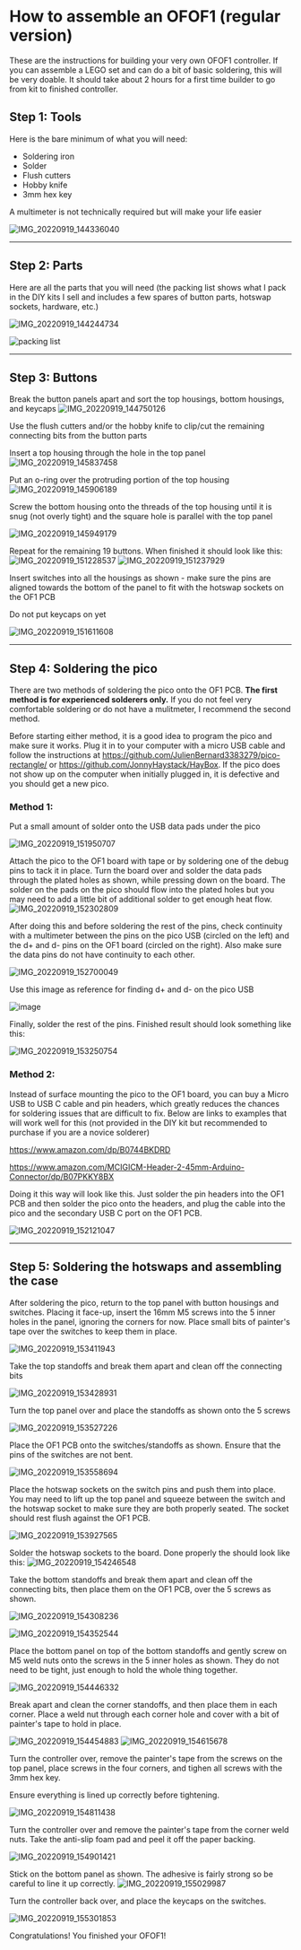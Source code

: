 # How to assemble an OFOF1 (regular version)

These are the instructions for building your very own OFOF1 controller.  If you can assemble a LEGO set and can do a bit of basic soldering, this will be very doable.  It should take about 2 hours for a first time builder to go from kit to finished controller.


## Step 1: Tools

Here is the bare minimum of what you will need:
 - Soldering iron
 - Solder
 - Flush cutters
 - Hobby knife
 - 3mm hex key

A multimeter is not technically required but will make your life easier

![IMG_20220919_144336040](https://user-images.githubusercontent.com/95242582/191127035-48e306d2-e20d-4eaf-afd6-1137bbc93b87.jpg)

---

## Step 2: Parts

Here are all the parts that you will need (the packing list shows what I pack in the DIY kits I sell and includes a few spares of button parts, hotswap sockets, hardware, etc.)

![IMG_20220919_144244734](https://user-images.githubusercontent.com/95242582/191128271-d5f80a61-0803-4af6-a925-84c978364552.jpg)

![packing list](https://user-images.githubusercontent.com/95242582/191128425-a0cd3940-fbf6-44fb-b83a-7e83cca368fc.png)

---

## Step 3: Buttons



Break the button panels apart and sort the top housings, bottom housings, and keycaps
![IMG_20220919_144750126](https://user-images.githubusercontent.com/95242582/191128751-521e034b-088a-4000-8f39-13a1194efe8b.jpg)



Use the flush cutters and/or the hobby knife to clip/cut the remaining connecting bits from the button parts



Insert a top housing through the hole in the top panel
![IMG_20220919_145837458](https://user-images.githubusercontent.com/95242582/191129148-25e63269-ccbd-4868-be7e-d092e77c5441.jpg)



Put an o-ring over the protruding portion of the top housing
![IMG_20220919_145906189](https://user-images.githubusercontent.com/95242582/191129198-b8f2a213-183d-402b-a017-f397ea0b268a.jpg)



Screw the bottom housing onto the threads of the top housing until it is snug (not overly tight) and the square hole is parallel with the top panel

![IMG_20220919_145949179](https://user-images.githubusercontent.com/95242582/191129300-33e5d11c-032e-41f0-9175-985e353b180a.jpg)



Repeat for the remaining 19 buttons.  When finished it should look like this:
![IMG_20220919_151228537](https://user-images.githubusercontent.com/95242582/191129349-7c30c110-f85f-4aa0-bfa9-663068c01844.jpg)
![IMG_20220919_151237929](https://user-images.githubusercontent.com/95242582/191129355-e179f4ee-e064-448a-a2d8-47c09d09b8e2.jpg)



Insert switches into all the housings as shown - make sure the pins are aligned towards the bottom of the panel to fit with the hotswap sockets on the OF1 PCB

Do not put keycaps on yet

![IMG_20220919_151611608](https://user-images.githubusercontent.com/95242582/191129630-3dda2c8e-2469-4810-ad21-0845d0d12a63.jpg)

---

## Step 4: Soldering the pico

There are two methods of soldering the pico onto the OF1 PCB.  **The first method is for experienced solderers only.** If you do not feel very comfortable soldering or do not have a mulitmeter, I recommend the second method.

Before starting either method, it is a good idea to program the pico and make sure it works.  Plug it in to your computer with a micro USB cable and follow the instructions at https://github.com/JulienBernard3383279/pico-rectangle/ or https://github.com/JonnyHaystack/HayBox.  If the pico does not show up on the computer when initially plugged in, it is defective and you should get a new pico.

### Method 1:

Put a small amount of solder onto the USB data pads under the pico

![IMG_20220919_151950707](https://user-images.githubusercontent.com/95242582/191130050-61fb0a19-652f-43e5-9457-bedb01164d3e.jpg)

Attach the pico to the OF1 board with tape or by soldering one of the debug pins to tack it in place. Turn the board over and solder the data pads through the plated holes as shown, while pressing down on the board.  The solder on the pads on the pico should flow into the plated holes but you may need to add a little bit of additional solder to get enough heat flow.
![IMG_20220919_152302809](https://user-images.githubusercontent.com/95242582/191130241-c4407b70-9edd-4c05-bb77-6034531d879f.jpg)

After doing this and before soldering the rest of the pins, check continuity with a multimeter between the pins on the pico USB (circled on the left) and the d+ and d- pins on the OF1 board (circled on the right).  Also make sure the data pins do not have continuity to each other. 

![IMG_20220919_152700049](https://user-images.githubusercontent.com/95242582/191130593-b8af78ab-6443-401b-ae3f-c6a53b6df5a8.jpg)

Use this image as reference for finding d+ and d- on the pico USB

![image](https://user-images.githubusercontent.com/95242582/191130763-cfaa3987-221b-4743-9a97-65a2be92b336.png)

Finally, solder the rest of the pins.  Finished result should look something like this:

![IMG_20220919_153250754](https://user-images.githubusercontent.com/95242582/191130803-f84a74b4-809f-4a58-959a-4d99301975f7.jpg)

### Method 2:

Instead of surface mounting the pico to the OF1 board, you can buy a Micro USB to USB C cable and pin headers, which greatly reduces the chances for soldering issues that are difficult to fix.  Below are links to examples that will work well for this (not provided in the DIY kit but recommended to purchase if you are a novice solderer)

https://www.amazon.com/dp/B0744BKDRD

https://www.amazon.com/MCIGICM-Header-2-45mm-Arduino-Connector/dp/B07PKKY8BX

Doing it this way will look like this. Just solder the pin headers into the OF1 PCB and then solder the pico onto the headers, and plug the cable into the pico and the secondary USB C port on the OF1 PCB. 

![IMG_20220919_152121047](https://user-images.githubusercontent.com/95242582/191131095-aa297981-7de1-4273-92d8-630a4ac40673.jpg)
 
---
 
## Step 5: Soldering the hotswaps and assembling the case

After soldering the pico, return to the top panel with button housings and switches.  Placing it face-up, insert the 16mm M5 screws into the 5 inner holes in the panel, ignoring the corners for now.  Place small bits of painter's tape over the switches to keep them in place.

![IMG_20220919_153411943](https://user-images.githubusercontent.com/95242582/191131494-0fc44862-5984-4db5-99b7-e7594e58585d.jpg)

Take the top standoffs and break them apart and clean off the connecting bits

![IMG_20220919_153428931](https://user-images.githubusercontent.com/95242582/191131567-c216941a-c198-42d5-a890-aad75045c523.jpg)

Turn the top panel over and place the standoffs as shown onto the 5 screws

![IMG_20220919_153527226](https://user-images.githubusercontent.com/95242582/191131611-678ae9cc-5777-470a-9598-b2ab8dcccf21.jpg)

Place the OF1 PCB onto the switches/standoffs as shown.  Ensure that the pins of the switches are not bent.

![IMG_20220919_153558694](https://user-images.githubusercontent.com/95242582/191131726-8c22ab5e-a4eb-494d-ba14-cfa65ae26174.jpg)

Place the hotswap sockets on the switch pins and push them into place.  You may need to lift up the top panel and squeeze between the switch and the hotswap socket to make sure they are both properly seated.  The socket should rest flush against the OF1 PCB.

![IMG_20220919_153927565](https://user-images.githubusercontent.com/95242582/191132080-8fd392a6-ff18-4145-badb-83a8efbb1b0e.jpg)

Solder the hotswap sockets to the board. Done properly the should look like this:
![IMG_20220919_154246548](https://user-images.githubusercontent.com/95242582/191132115-6bccd1a2-4281-45ce-9789-d41937fbbb42.jpg)

Take the bottom standoffs and break them apart and clean off the connecting bits, then place them on the OF1 PCB, over the 5 screws as shown.

![IMG_20220919_154308236](https://user-images.githubusercontent.com/95242582/191132499-ca487b2f-7ca8-488c-ac25-153f54bc099c.jpg)


![IMG_20220919_154352544](https://user-images.githubusercontent.com/95242582/191132272-d7ee5d3b-b295-4908-8d49-0b71703f5ee1.jpg)

Place the bottom panel on top of the bottom standoffs and gently screw on M5 weld nuts onto the screws in the 5 inner holes as shown.  They do not need to be tight, just enough to hold the whole thing together.

![IMG_20220919_154446332](https://user-images.githubusercontent.com/95242582/191132411-51814e7c-50a3-4155-8382-5f69b912d776.jpg)

Break apart and clean the corner standoffs, and then place them in each corner.  Place a weld nut through each corner hole and cover with a bit of painter's tape to hold in place.

![IMG_20220919_154454883](https://user-images.githubusercontent.com/95242582/191132511-27f5aa9e-71bc-40d0-9ab9-6025bc474d3f.jpg)
![IMG_20220919_154615678](https://user-images.githubusercontent.com/95242582/191132565-432adbe4-5dca-4bfd-8f61-1d78cb8d1dfa.jpg)

Turn the controller over, remove the painter's tape from the screws on the top panel, place screws in the four corners, and tighen all screws with the 3mm hex key.

Ensure everything is lined up correctly before tightening.

![IMG_20220919_154811438](https://user-images.githubusercontent.com/95242582/191132640-0effee1f-838f-4110-bda0-2d7c2b05e935.jpg)

Turn the controller over and remove the painter's tape from the corner weld nuts.  Take the anti-slip foam pad and peel it off the paper backing.


![IMG_20220919_154901421](https://user-images.githubusercontent.com/95242582/191132784-2f932007-1425-4906-9c58-cb70693e8300.jpg)

Stick on the bottom panel as shown.  The adhesive is fairly strong so be careful to line it up correctly.
![IMG_20220919_155029987](https://user-images.githubusercontent.com/95242582/191132816-32ab5bd9-b9ad-4a5d-81f7-03d353e8d25e.jpg)

Turn the controller back over, and place the keycaps on the switches.

![IMG_20220919_155301853](https://user-images.githubusercontent.com/95242582/191132859-b5218d5c-82b5-4c07-ae2d-b8f615e66ddd.jpg)

Congratulations! You finished your OFOF1!

